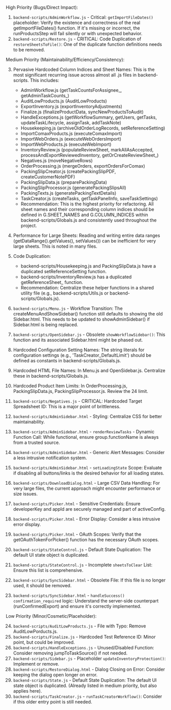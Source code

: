  High Priority (Bugs/Direct Impact):

   1. `backend-scripts/AdminWorkflow.js` - Critical: `getImportFileDates()` placeholder: Verify the existence and correctness of the real
      getImportFileDates() function. If it's missing or incorrect, the runProductsStep will fail silently or with unexpected behavior.
   2. `backend-scripts/Restore.js` - CRITICAL: Code Duplication of `restoreSheetsToFile()`: One of the duplicate function definitions needs to
      be removed.

  Medium Priority (Maintainability/Efficiency/Consistency):

   3. Pervasive Hardcoded Column Indices and Sheet Names: This is the most significant recurring issue across almost all .js files in
      backend-scripts. This includes:
       * AdminWorkflow.js (getTaskCountsForAssignee_, getAdminTaskCounts_)
       * AuditLowProducts.js (AuditLowProducts)
       * ExportInventory.js (exportInventoryAdjustments)
       * Finalize.js (finalizeProductData, syncNewProductsToAudit)
       * HandleExceptions.js (getWorkflowSummary, getUsers, getTasks, updateTaskLifecycle, assignTask, addTaskNote)
       * Housekeeping.js (archiveOldOrderLogRecords, setReferenceSetting)
       * ImportComaxProducts.js (executeComaxImport)
       * ImportWebOrders.js (executeWebOrdersImport)
       * ImportWebProducts.js (executeWebImport)
       * InventoryReview.js (populateReviewSheet, markAllAsAccepted, processAndExportReviewedInventory, getOrCreateReviewSheet_)
       * Negatives.js (moveNegativeRows)
       * OrderProcessing.js (mergeOrders, exportOrdersForComax)
       * PackingSlipCreator.js (createPackingSlipPDF, createCustomerNotePDF)
       * PackingSlipData.js (preparePackingData)
       * PackingSlipProcessor.js (generatePackingSlipsAll)
       * PackingTexts.js (generatePackingTextDetails)
       * TaskCreator.js (createTasks, getTaskPanelInfo, saveTaskSettings)
       * Recommendation: This is the highest priority for refactoring. All sheet names and their corresponding column indices should be
         defined in G.SHEET_NAMES and G.COLUMN_INDICES within backend-scripts/Globals.js and consistently used throughout the project.

   4. Performance for Large Sheets: Reading and writing entire data ranges (getDataRange().getValues(), setValues()) can be inefficient for very
      large sheets. This is noted in many files.
   5. Code Duplication:
       * backend-scripts/Housekeeping.js and PackingSlipData.js have a duplicated setReferenceSetting function.
       * backend-scripts/InventoryReview.js has a duplicated getReferenceSheet_ function.
       * Recommendation: Centralize these helper functions in a shared utility file (e.g., backend-scripts/Utils.js or
         backend-scripts/Globals.js).
   6. `backend-scripts/Menu.js` - Workflow Transition: The createMenuAndShowSidebar() function still defaults to showing the old Sidebar.html.
      This needs to be updated to showAdminSidebar() if Sidebar.html is being replaced.
   7. `backend-scripts/OpenSidebar.js` - Obsolete `showWorkflowSidebar()`: This function and its associated Sidebar.html might be phased out.
   8. Hardcoded Configuration Setting Names: The string literals for configuration settings (e.g., 'TaskCreator_DefaultLimit') should be defined
      as constants in backend-scripts/Globals.js.
   9. Hardcoded HTML File Names: In Menu.js and OpenSidebar.js. Centralize these in backend-scripts/Globals.js.
   10. Hardcoded Product Item Limits: In OrderProcessing.js, PackingSlipData.js, PackingSlipProcessor.js. Review the 24 limit.
   11. `backend-scripts/Negatives.js` - CRITICAL: Hardcoded Target Spreadsheet ID: This is a major point of brittleness.
   12. `backend-scripts/AdminSidebar.html` - Styling: Centralize CSS for better maintainability.
   13. `backend-scripts/AdminSidebar.html` - `renderReviewTasks` - Dynamic Function Call: While functional, ensure group.functionName is always
       from a trusted source.
   14. `backend-scripts/AdminSidebar.html` - Generic Alert Messages: Consider a less intrusive notification system.
   15. `backend-scripts/AdminSidebar.html` - `setLoadingState` Scope: Evaluate if disabling all buttons/links is the desired behavior for all
       loading states.
   16. `backend-scripts/DownloadDialog.html` - Large CSV Data Handling: For very large files, the current approach might encounter performance
       or size issues.
   17. `backend-scripts/Picker.html` - Sensitive Credentials: Ensure developerKey and appId are securely managed and part of activeConfig.
   18. `backend-scripts/Picker.html` - Error Display: Consider a less intrusive error display.
   19. `backend-scripts/Picker.html` - OAuth Scopes: Verify that the getOAuthTokenForPicker() function has the necessary OAuth scopes.
   20. `backend-scripts/StateControl.js` - Default State Duplication: The default UI state object is duplicated.
   21. `backend-scripts/StateControl.js` - Incomplete `sheetsToClear` List: Ensure this list is comprehensive.
   22. `backend-scripts/SyncSidebar.html` - Obsolete File: If this file is no longer used, it should be removed.
   23. `backend-scripts/SyncSidebar.html` - `handleSuccess()` `confirmation_required` logic: Understand the server-side counterpart
       (runConfirmedExport) and ensure it's correctly implemented.

  Low Priority (Minor/Cosmetic/Placeholder):

   24. `backend-scripts/AuditLowProducts.js` - File with Typo: Remove AuditLowPorducts.js.
   25. `backend-scripts/Finalize.js` - Hardcoded Test Reference ID: Minor point, but could be improved.
   26. `backend-scripts/HandleExceptions.js` - Unused/Disabled Function: Consider removing jumpToTaskSource() if not needed.
   27. `backend-scripts/Sidebar.js` - Placeholder `updateInventoryProtection()`: Implement or remove.
   28. `backend-scripts/RestoreDialog.html` - Dialog Closing on Error: Consider keeping the dialog open longer on error.
   29. `backend-scripts/State.js` - Default State Duplication: The default UI state object is duplicated. (Already listed in medium priority,
       but also applies here).
   30. `backend-scripts/TaskCreator.js` - `runTaskCreatorWorkflow()`: Consider if this older entry point is still needed.